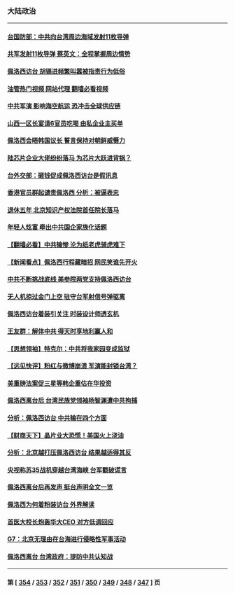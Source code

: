 ### 大陆政治
---
#### [台国防部：中共向台湾周边海域发射11枚导弹](../../pages/ncid277/n13795371.md?08042045) 
#### [共军发射11枚导弹 蔡英文：全程掌握周边情势](../../pages/ncid277/n13795438.md?08042045) 
#### [佩洛西访台 胡锡进频繁叫嚣被指责行为低俗](../../pages/ncid277/n13795468.md?08042045) 
#### [油管热门视频 网站代理 翻墙必看视频](http://209.222.30.114:81/youtube.html?08042045)
#### [中共军演 影响海空航运 恐冲击全球供应链](../../pages/ncid277/n13795437.md?08042045) 
#### [山西一区长宴请6官员吃喝 由私企业主买单](../../pages/ncid277/n13795339.md?08042045) 
#### [佩洛西会晤韩国议长 誓言保持对朝鲜威慑力](../../pages/ncid277/n13795357.md?08042045) 
#### [陆芯片企业大佬纷纷落马 为芯片大跃进背锅？](../../pages/ncid277/n13795230.md?08042045) 
#### [台外交部：砸钱促成佩洛西访台是假讯息](../../pages/ncid277/n13795314.md?08042045) 
#### [香港官员群起谴责佩洛西 分析：被逼表忠](../../pages/ncid277/n13795260.md?08042045) 
#### [退休五年 北京知识产权法院首任院长落马](../../pages/ncid277/n13795286.md?08042045) 
#### [年轻人炫富 牵出中共国企家族化话题](../../pages/ncid277/n13795235.md?08042045) 
#### [【翻墙必看】中共输惨 沦为纸老虎骑虎难下](../../pages/ncid277/n13795075.md?08042045) 
#### [【新闻看点】佩洛西行程藏暗招 网民笑谁先开火](../../pages/ncid277/n13794998.md?08042045) 
#### [中共不断挑战底线 美参院两党支持佩洛西访台](../../pages/ncid277/n13795124.md?08042045) 
#### [无人机掠过金门上空 驻守台军射信号弹驱离](../../pages/ncid277/n13795090.md?08042045) 
#### [佩洛西访台着装引关注 时装设计师透玄机](../../pages/ncid277/n13795048.md?08042045) 
#### [王友群：解体中共 得天时享地利赢人和](../../pages/ncid277/n13795061.md?08042045) 
#### [【思想领袖】特克尔：中共将我家园变成监狱](../../pages/ncid277/n13787877.md?08042045) 
#### [【远见快评】粉红与微博崩溃 军演能封锁台湾？](../../pages/ncid277/n13795010.md?08042045) 
#### [美重磅法案促三星等韩企重估在华投资](../../pages/ncid277/n13794932.md?08042045) 
#### [佩洛西离台后 台湾民族党领袖杨智渊遭中共拘捕](../../pages/ncid277/n13795005.md?08042045) 
#### [分析：佩洛西访台 中共输在四个方面](../../pages/ncid277/n13794891.md?08042045) 
#### [【财商天下】晶片业大恐慌！美国火上浇油](../../pages/ncid277/n13794888.md?08042045) 
#### [分析：北京越打压佩洛西访台 结果越适得其反](../../pages/ncid277/n13794881.md?08042045) 
#### [央视称苏35战机穿越台湾海峡 台军戳破谎言](../../pages/ncid277/n13794934.md?08042045) 
#### [佩洛西离台后再发声 挺台声明全文一览](../../pages/ncid277/n13794931.md?08042045) 
#### [佩洛西为何着粉装访台 外界解读](../../pages/ncid277/n13794865.md?08042045) 
#### [首医大校长炮轰华大CEO 对方低调回应](../../pages/ncid277/n13794755.md?08042045) 
#### [G7：北京无理由在台海进行侵略性军事活动](../../pages/ncid277/n13794854.md?08042045) 
#### [佩洛西离台 台湾政府：提防中共认知战](../../pages/ncid277/n13794779.md?08042045) 

---
#### 第 [ [354](./354.md?08042045) / [353](./353.md?08042045) / [352](./352.md?08042045) / [351](./351.md?08042045) / [350](./350.md?08042045) / [349](./349.md?08042045) / [348](./348.md?08042045) / [347](./347.md?08042045) ] 页
